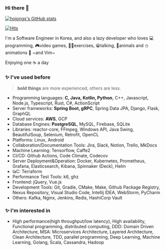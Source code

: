 ### Hi there 👋

[![hojongs's GitHub stats](https://github-readme-stats.vercel.app/api?username=hojongs)](https://github.com/anuraghazra/github-readme-stats)

[![Hits](https://hits.seeyoufarm.com/api/count/incr/badge.svg?url=https%3A%2F%2Fgithub.com%2Fhojongs&count_bg=%2379C83D&title_bg=%23555555&icon=&icon_color=%23E7E7E7&title=hits&edge_flat=false)](https://hits.seeyoufarm.com)

I'm a Software Engineer in Korea, 
and also a lazy developer who loves 💻programming, 🎮video games, 🧗‍♂️exercises, 😀talking, 🦝animals and ⛄animations 🥰 ~and Vim~

Enjoying one ☕ a day

### ✨ I've used before

> **bold things** are more experienced, others are less.

- Programming languages: **C, Java, Kotlin, Python**, C++, Javascript, Node.js, Typescript, Rust, C#, ActionScript
- Server frameworks: **Spring Boot, gRPC**, Spring Data JPA, Django, Flask, GraphQL
- Cloud services: **AWS**, GCP
- Database Engines: **PostgreSQL**, MySQL, Firebase, SQLite
- Libraries: reactor-core, FFmpeg, Windows API, Java Swing, BeautifulSoup, Selenium, Retrofit, OpenCL
- Platforms: Linux, Android
- Collaboration/Documentation Tools: Jira, Slack, Notion, Trello, MkDocs
- Machine Learning: Tensorflow, Caffe2
- CI/CD: Github Actions, Code Climate, Codecov
- Server Deployment&Operation: Docker, Kubernetes, Prometheus, Grafana, Elasticsearch, Kibana, Spinnaker (Deck), Helm
- IaC: Terraform
- Performance Test Tools: k6, ghz
- Frontend: jQuery, Vue.js
- Development Tools: Git, Gradle, CMake, Make, Github Package Registry, Nexus Repository, Visual Studio Code, Intellij IDEA, WebStorm, PyCharm
- Others: Kafka, Nginx, Jenkins, Redis, HashiCorp Vault

### ✨ I'm interested in
- High performance(high throughput/low latency), High availability, Functional programming, distributed computing, DDD: Domain Driven Architecture, MSA: Microservices Architecture, Layered Architecture, Clean Architecture, TDD, parallel programming, Deep Learning, Machine Learning, Golang, Scala, Cassandra, Hadoop

<!--
**hojongs/hojongs** is a ✨ _special_ ✨ repository because its `README.md` (this file) appears on your GitHub profile.

Here are some ideas to get you started:

- 🔭 I’m currently working on ...
- 🌱 I’m currently learning ...
- 👯 I’m looking to collaborate on ...
- 🤔 I’m looking for help with ...
- 💬 Ask me about ...
- 📫 How to reach me: ...
- 😄 Pronouns: ...
- ⚡ Fun fact: ...
-->
